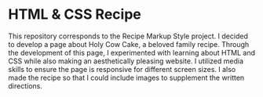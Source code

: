 # HTML & CSS Recipe

This repository corresponds to the Recipe Markup Style project. I decided to develop a page about Holy Cow Cake, a beloved family recipe. Through the development of this page, I experimented with learning about HTML and CSS while also making an aesthetically pleasing website. I utilized media skills to ensure the page is responsive for different screen sizes. I also made the recipe so that I could include images to supplement the written directions. 
